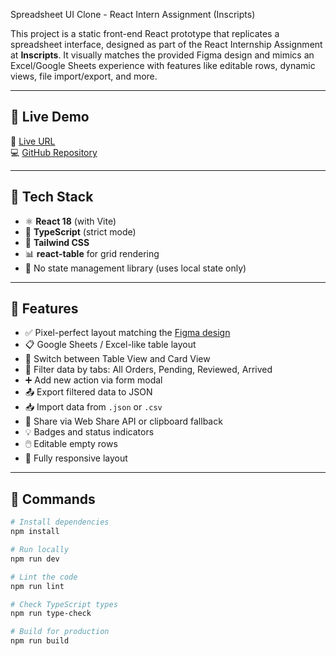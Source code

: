 Spreadsheet UI Clone - React Intern Assignment (Inscripts)

This project is a static front-end React prototype that replicates a spreadsheet interface, designed as part of the React Internship Assignment at **Inscripts**. It visually matches the provided Figma design and mimics an Excel/Google Sheets experience with features like editable rows, dynamic views, file import/export, and more.

---

## 🚀 Live Demo

🔗 [Live URL](https://spreadsheet-clone-priyanka.vercel.app/)  
💻 [GitHub Repository](https://github.com/yourusername/inscripts-react-assignment)

---

## 🧱 Tech Stack

- ⚛️ **React 18** (with Vite)
- 🔡 **TypeScript** (strict mode)
- 🎨 **Tailwind CSS**
- 📊 **react-table** for grid rendering
- 📁 No state management library (uses local state only)

---

## 🎯 Features

- ✅ Pixel-perfect layout matching the [Figma design](https://www.figma.com/design/3nywpu5sz45RrCmwe68QZP/Intern-Design-Assigment?node-id=2-2535)
- 📋 Google Sheets / Excel-like table layout
- 🔄 Switch between Table View and Card View
- 🧠 Filter data by tabs: All Orders, Pending, Reviewed, Arrived
- ➕ Add new action via form modal
- 📤 Export filtered data to JSON
- 📥 Import data from `.json` or `.csv`
- 🔗 Share via Web Share API or clipboard fallback
- 💡 Badges and status indicators
- 🖱️ Editable empty rows
- 📱 Fully responsive layout

---

## 🧪 Commands

```bash
# Install dependencies
npm install

# Run locally
npm run dev

# Lint the code
npm run lint

# Check TypeScript types
npm run type-check

# Build for production
npm run build
